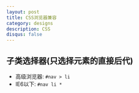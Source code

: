 ```yaml
---
layout: post
title: CSS浏览器兼容
category: designs
description: CSS
disqus: false
---
```


## 子类选择器(只选择元素的直接后代)
* 高级浏览器: `#nav > li`   
* IE6以下: `#nav li *`



